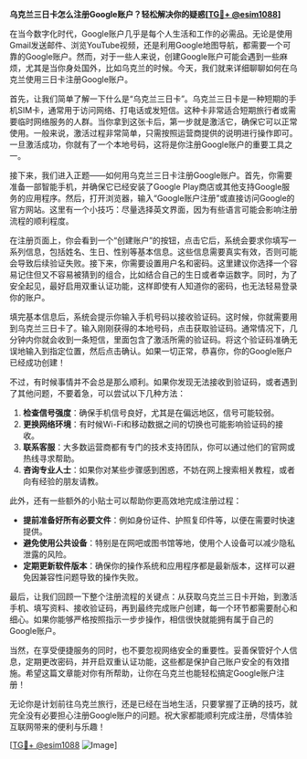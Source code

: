 **乌克兰三日卡怎么注册Google账户？轻松解决你的疑惑[[TG💪+ @esim1088](https://t.me/s/esim1088)]**

在当今数字化时代，Google账户几乎是每个人生活和工作的必需品。无论是使用Gmail发送邮件、浏览YouTube视频，还是利用Google地图导航，都需要一个可靠的Google账户。然而，对于一些人来说，创建Google账户可能会遇到一些麻烦，尤其是当你身处国外，比如乌克兰的时候。今天，我们就来详细聊聊如何在乌克兰使用三日卡注册Google账户。

首先，让我们简单了解一下什么是“乌克兰三日卡”。乌克兰三日卡是一种短期的手机SIM卡，通常用于访问网络、打电话或发短信。这种卡非常适合短期旅行者或需要临时网络服务的人群。当你拿到这张卡后，第一步就是激活它，确保它可以正常使用。一般来说，激活过程非常简单，只需按照运营商提供的说明进行操作即可。一旦激活成功，你就有了一个本地号码，这将是你注册Google账户的重要工具之一。

接下来，我们进入正题——如何用乌克兰三日卡注册Google账户。首先，你需要准备一部智能手机，并确保它已经安装了Google Play商店或其他支持Google服务的应用程序。然后，打开浏览器，输入“Google账户注册”或直接访问Google的官方网站。这里有一个小技巧：尽量选择英文界面，因为有些语言可能会影响注册流程的顺利程度。

在注册页面上，你会看到一个“创建账户”的按钮，点击它后，系统会要求你填写一系列信息，包括姓名、生日、性别等基本信息。这些信息需要真实有效，否则可能会导致后续验证失败。接下来，你需要设置用户名和密码。这里建议你选择一个容易记住但又不容易被猜到的组合，比如结合自己的生日或者幸运数字。同时，为了安全起见，最好启用双重认证功能，这样即使有人知道你的密码，也无法轻易登录你的账户。

填完基本信息后，系统会提示你输入手机号码以接收验证码。这时候，你就需要用到乌克兰三日卡了。输入刚刚获得的本地号码，点击获取验证码。通常情况下，几分钟内你就会收到一条短信，里面包含了激活所需的验证码。将这个验证码准确无误地输入到指定位置，然后点击确认。如果一切正常，恭喜你，你的Google账户已经成功创建！

不过，有时候事情并不会总是那么顺利。如果你发现无法接收到验证码，或者遇到了其他问题，不要着急，可以尝试以下几种方法：

1. **检查信号强度**：确保手机信号良好，尤其是在偏远地区，信号可能较弱。
2. **更换网络环境**：有时候Wi-Fi和移动数据之间的切换也可能影响验证码的接收。
3. **联系客服**：大多数运营商都有专门的技术支持团队，你可以通过他们的官网或热线寻求帮助。
4. **咨询专业人士**：如果你对某些步骤感到困惑，不妨在网上搜索相关教程，或者向有经验的朋友请教。

此外，还有一些额外的小贴士可以帮助你更高效地完成注册过程：

- **提前准备好所有必要文件**：例如身份证件、护照复印件等，以便在需要时快速提供。
- **避免使用公共设备**：特别是在网吧或图书馆等地，使用个人设备可以减少隐私泄露的风险。
- **定期更新软件版本**：确保你的操作系统和应用程序都是最新版本，这样可以避免因兼容性问题导致的操作失败。

最后，让我们回顾一下整个注册流程的关键点：从获取乌克兰三日卡开始，到激活手机、填写资料、接收验证码，再到最终完成账户创建，每一个环节都需要耐心和细心。如果你能够严格按照指示一步步操作，相信很快就能拥有属于自己的Google账户。

当然，在享受便捷服务的同时，也不要忽视网络安全的重要性。妥善保管好个人信息，定期更改密码，并开启双重认证功能，这些都是保护自己账户安全的有效措施。希望这篇文章能对你有所帮助，让你在乌克兰也能轻松搞定Google账户注册！

无论你是计划前往乌克兰旅行，还是已经在当地生活，只要掌握了正确的技巧，就完全没有必要担心注册Google账户的问题。祝大家都能顺利完成注册，尽情体验互联网带来的便利与乐趣！

[[TG💪+ @esim1088](https://t.me/s/esim1088) ![Image](https://i.postimg.cc/4NQfJmqS/Snipaste-2025-05-13-00-14-12.png)]